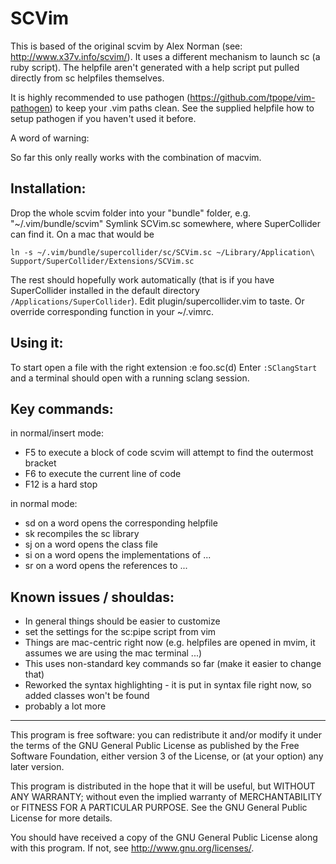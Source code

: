 SCVim 
=====

This is based of the original scvim by Alex Norman (see:
<http://www.x37v.info/scvim/>). 
It uses a different mechanism to launch sc (a ruby script). The helpfile aren't
generated with a help script put pulled directly from sc helpfiles themselves. 

It is highly recommended to use pathogen
(<https://github.com/tpope/vim-pathogen>) to keep your .vim paths clean. See the
supplied helpfile how to setup pathogen if you haven't used it before. 

A word of warning: 

So far this only really works with the combination of macvim.

Installation:
------------

Drop the whole scvim folder into your "bundle" folder, e.g.
"~/.vim/bundle/scvim" Symlink SCVim.sc somewhere, where SuperCollider can find
it. On a mac that would be 

`
ln -s ~/.vim/bundle/supercollider/sc/SCVim.sc ~/Library/Application\
Support/SuperCollider/Extensions/SCVim.sc
`

The rest should hopefully work automatically (that is if you have SuperCollider
installed in the default directory `/Applications/SuperCollider`).  Edit
plugin/supercollider.vim to taste. Or override corresponding function in your
~/.vimrc.

Using it:
--------
To start open a file with the right extension :e foo.sc(d)
Enter `:SClangStart` and a terminal should open with a running sclang session. 

Key commands:
------------

in normal/insert mode:

* F5 to execute a block of code scvim will attempt to find the outermost bracket
* F6 to execute the current line of code
* F12 is a hard stop

in normal mode:

* <leader>sd on a word opens the corresponding helpfile
* <leader>sk recompiles the sc library
* <leader>sj on a word opens the class file
* <leader>si on a word opens the implementations of ...
* <leader>sr on a word opens the references to ...

Known issues / shouldas:
------------------------

* In general things should be easier to customize
* set the settings for the sc:pipe script from vim
* Things are mac-centric right now (e.g. helpfiles are opened in mvim, it
  assumes we are using the mac terminal ...)
* This uses non-standard key commands so far (make it easier to change that)
* Reworked the syntax highlighting - it is put in syntax file right now,
  so added classes won't be found
* probably a lot more

--------------------------------------------------------------------

This program is free software: you can redistribute it and/or modify it under
the terms of the GNU General Public License as published by the Free Software
Foundation, either version 3 of the License, or (at your option) any later
version.

This program is distributed in the hope that it will be useful, but WITHOUT ANY
WARRANTY; without even the implied warranty of MERCHANTABILITY or FITNESS FOR A
PARTICULAR PURPOSE.  See the GNU General Public License for more details.

You should have received a copy of the GNU General Public License along with
this program.  If not, see <http://www.gnu.org/licenses/>.

